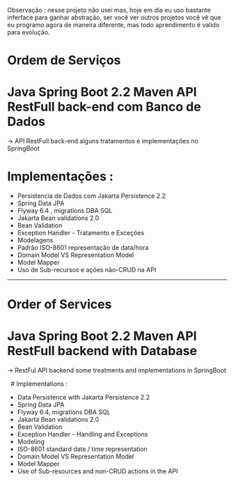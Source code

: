 Observação : nesse projeto não usei mas, hoje em dia eu uso bastante inferface para ganhar abstração, ser você ver outros projetos você vê que eu programo agora de maneira diferente, mas todo aprendimento é valido para evolução.


# Ordem de Serviços 

# Java Spring Boot 2.2 Maven API RestFull back-end com Banco de Dados 

-> API RestFull back-end alguns tratamentos e implementações no SpringBoot

 # Implementações :
 
- Persistencia de Dados com Jakarta Persistence 2.2 
- Spring Data JPA
- Flyway 6.4 , migrations DBA SQL
- Jakarta Bean validations 2.0
- Bean Validation
- Exception Handler - Tratamento e Exceções
- Modelagens
- Padrão ISO-8601 representação de data/hora
- Domain Model VS Representation Model
- Model Mapper
- Uso de Sub-recursos e ações não-CRUD na API


--------------------------------------------------------------------------------------------------------------------------------

# Order of Services

# Java Spring Boot 2.2 Maven API RestFull backend with Database

-> RestFul API backend some treatments and implementations in SpringBoot

  #  Implementations :
 
- Data Persistence with Jakarta Persistence 2.2
- Spring Data JPA
- Flyway 6.4, migrations DBA SQL
- Jakarta Bean validations 2.0
- Bean Validation
- Exception Handler - Handling and Exceptions
- Modeling
- ISO-8601 standard date / time representation
- Domain Model VS Representation Model
- Model Mapper
- Use of Sub-resources and non-CRUD actions in the API

